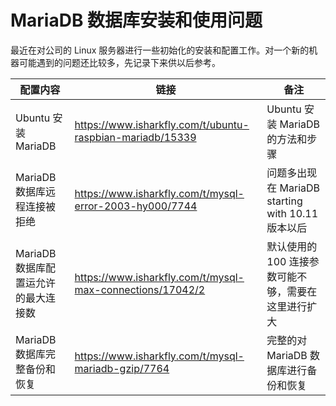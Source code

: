 # MariaDB 数据库安装和使用问题

最近在对公司的 Linux 服务器进行一些初始化的安装和配置工作。对一个新的机器可能遇到的问题还比较多，先记录下来供以后参考。

| 配置内容                   | 链接                                                        | 备注                                      |
|------------------------|-----------------------------------------------------------|-----------------------------------------|
| Ubuntu 安装 MariaDB      | https://www.isharkfly.com/t/ubuntu-raspbian-mariadb/15339 | Ubuntu 安装 MariaDB 的方法和步骤                |
| MariaDB 数据库远程连接被拒绝     | https://www.isharkfly.com/t/mysql-error-2003-hy000/7744   | 问题多出现在 MariaDB starting with 10.11 版本以后 |
| MariaDB 数据库配置运允许的最大连接数 | https://www.isharkfly.com/t/mysql-max-connections/17042/2 | 默认使用的 100 连接参数可能不够，需要在这里进行扩大            |
| MariaDB 数据库完整备份和恢复     | https://www.isharkfly.com/t/mysql-mariadb-gzip/7764       | 完整的对 MariaDB 数据库进行备份和恢复                 |

